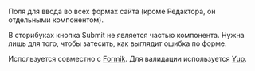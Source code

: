 Поля для ввода во всех формах сайта (кроме Редактора, он отдельными компонентом).

В сторибуках кнопка Submit не является частью компонента. Нужна лишь для того, чтобы затесить, как выглядит ошибка по форме.

Используется совместно с [Formik](https://jaredpalmer.com/formik/). Для валидации используется [Yup](https://github.com/jquense/yup).
